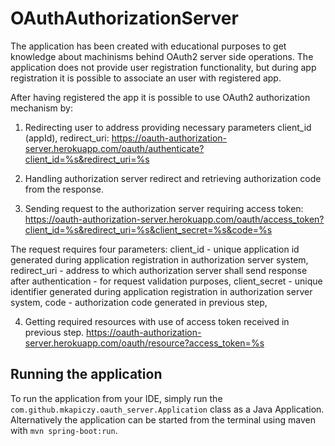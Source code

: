 # OAuthAuthorizationServer

The application has been created with educational purposes to get knowledge about machinisms behind OAuth2 server side operations. The application does not provide user registration functionality, but during app registration it is possible to associate an user with registered app.

After having registered the app it is possible to use OAuth2 authorization mechanism by:

1. Redirecting user to address providing necessary parameters client_id (appId), redirect_uri: 
https://oauth-authorization-server.herokuapp.com/oauth/authenticate?client_id=%s&redirect_uri=%s

2. Handling authorization server redirect and retrieving authorization code from the response.

3. Sending request to the authorization server requiring access token:
https://oauth-authorization-server.herokuapp.com/oauth/access_token?client_id=%s&redirect_uri=%s&client_secret=%s&code=%s

The request requires four parameters:
client_id - unique application id generated during application registration in authorization server system,
redirect_uri - address to which authorization server shall send response after authentication - for request validation purposes,
client_secret - unique identifier generated during application registration in authorization server system,
code - authorization code generated in previous step,

4. Getting required resources with use of access token received in previous step.
https://oauth-authorization-server.herokuapp.com/oauth/resource?access_token=%s

## Running the application

To run the application from your IDE, simply run the `com.github.mkapiczy.oauth_server.Application` class as
a Java Application.
Alternatively the application can be started from the terminal using maven with `mvn spring-boot:run`.



